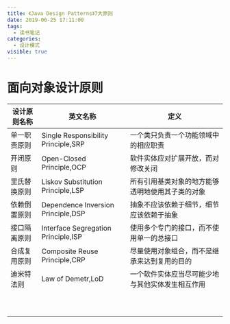 ```yaml
---
title: 《Java Design Patterns》7大原则
date: 2019-06-25 17:11:00
tags: 
  - 读书笔记
categories:
  - 设计模式
visible: true
---
```


# 面向对象设计原则

| 设计原则名称 | 英文名称                            | 定义                                             |
| ------------ | ----------------------------------- | ------------------------------------------------ |
| 单一职责原则 | Single Responsibility Principle,SRP | 一个类只负责一个功能领域中的相应职责             |
| 开闭原则     | Open-Closed Principle,OCP           | 软件实体应对扩展开放，而对修改关闭               |
| 里氏替换原则 | Liskov Substitution Principle,LSP   | 所有引用基类对象的地方能够透明地使用其子类的对象 |
| 依赖倒置原则 | Dependence Inversion Principle,DSP  | 抽象不应该依赖于细节，细节应该依赖于抽象         |
| 接口隔离原则 | Interface Segregation Principle,ISP | 使用多个专门的接口，而不使用单一的总接口         |
| 合成复用原则 | Composite Reuse Principle,CRP       | 尽量使用对象组合，而不是继承来达到复用的目的     |
| 迪米特法则   | Law of Demetr,LoD                   | 一个软件实体应当尽可能少地与其他实体发生相互作用 |
|              |                                     |                                                  |
|              |                                     |                                                  |
|              |                                     |                                                  |
|              |                                     |                                                  |
|              |                                     |                                                  |
|              |                                     |                                                  |
|              |                                     |                                                  |
|              |                                     |                                                  |
|              |                                     |                                                  |
|              |                                     |                                                  |

